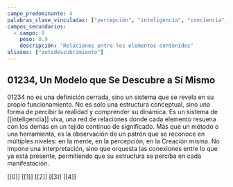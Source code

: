 ```yaml
---
campo_predominante: 4
palabras_clave_vinculadas: ["percepción", "inteligencia", "conciencia", "existencia", "ahora"]
campos_secundarios:
  - campo: 0
    peso: 0.9
    descripción: "Relaciones entre los elementos contenidos"
aliases: ["autodescubrimiento"]
---
```

## 01234, Un Modelo que Se Descubre a Sí Mismo

01234 no es una definición cerrada, sino un sistema que se revela en su propio funcionamiento. 
No es solo una estructura conceptual, sino una forma de percibir la realidad y comprender su dinámica. 
Es un sistema de [[inteligencia]] viva, una red de relaciones donde cada elemento resuena con los demás en un tejido continuo de significado. 
Más que un método o una herramienta, es la observación de un patrón que se reconoce en múltiples niveles: en la mente, en la percepción, en la Creación misma. 
No impone una interpretación, sino que orquesta las conexiones entre lo que ya está presente, permitiendo que su estructura se perciba en cada manifestación.

[[0]] [[1]] [[2]] [[3]] [[4]]